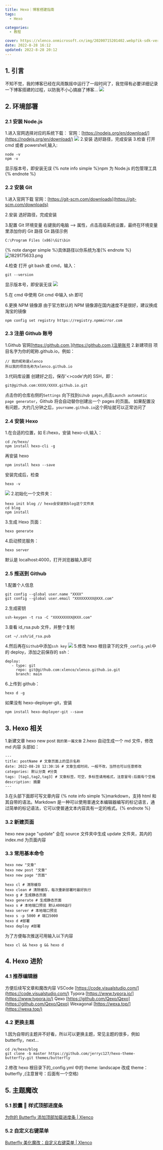 ```yaml
---
title: Hexo｜博客搭建指南
tags:
  - Hexo

categories:
  - 教程

cover: https://xlenco.onmicrosoft.cn/img/20200715201402.webp?ik-sdk-version=javascript-1.4.3&updatedAt=1663987678157
date: 2022-8-28 16:12
updated: 2022-8-28 20:12
---
```


## 1. 引言

不知不觉，我的博客已经在风雨飘摇中运行了一段时间了，我觉得有必要详细记录一下博客搭建的过程，以防我不小心搞崩了博客…
![](https://cdn.nlark.com/yuque/0/2022/jpeg/22578074/1661668217875-2be43b6e-0d76-4a33-abb7-4e68d0475e19.jpeg)

## 2. 环境部署

### 2.1 安装 Node.js

1.进入官网选择对应的系统下载：
官网：[https://nodejs.org/en/download/](https://nodejs.org/en/download/)
![](https://cdn.nlark.com/yuque/0/2022/jpeg/22578074/1661668526838-eac22e5d-777a-4749-8a3d-7c07dc278ca7.jpeg?x-oss-process=image%2Fresize%2Cw_750%2Climit_0) 2.安装
选好路径，完成安装 3.检查
打开 cmd 或者 powershell,输入:

```
node -v
npm -v
```

显示版本号，即安装无误
{% note info simple %}npm 为 Node.js 的包管理工具{% endnote %}

### 2.2 安装 Git

1.进入官网下载
官网：[https://git-scm.com/downloads](https://git-scm.com/downloads)

2.安装
选好路径，完成安装

3.配置 Git 环境变量
右键我的电脑 --> 属性，点击高级系统设置，最终在环境变量里添加你的 Git 路径
Git 路径示例

```
C:\Program Files (x86)\Git\bin
```

{% note danger simple %}具体路径以你系统为准{% endnote %}
![1829175633.png](https://cdn.nlark.com/yuque/0/2023/png/22578074/1674012666037-8e3fd897-a7d7-4e19-b844-01ce26b16cdd.png#averageHue=%23f8f6f6&crop=0&crop=0&crop=1&crop=1&from=url&id=Vh1NU&margin=%5Bobject%20Object%5D&name=1829175633.png&originHeight=1040&originWidth=1920&originalType=binary&ratio=1&rotation=0&showTitle=false&size=156364&status=done&style=none&title=)

4.检查
打开 git bash 或 cmd，输入：

```
git --version
```

显示版本号，即安装无误
![](https://cdn.nlark.com/yuque/0/2022/jpeg/22578074/1661671536489-a6c14ccb-2420-4009-92ce-e150b722547a.jpeg)

5.在 cmd 中使用 Git
cmd 中输入 sh 即可

6.更换 NPM 镜像源
由于官方默认的 NPM 镜像源在国内速度不是很好，建议换成淘宝的镜像

```
npm config set registry https://registry.npmmirror.com
```

### 2.3 注册 Github 账号

1.Github 官网[https://github.com,](https://github.com,)注册账号 2.新建项目
项目名字为你的昵称.github.io，例如：

```
// 我的昵称是xlenco
所以我的项目名称为xlenco.github.io
```

3.代码库设置
创建好之后，保存'<>code'内的 SSH，即：

```
git@github.com:XXXX/XXXX.github.io.git
```

点击你的仓库右侧的`Settings`
向下找到`Gihub pages`,点击`Launch automatic page generator`，Github 将会自动替你创建出一个 pages 的页面。 如果配置没有问题，大约几分钟之后，`yourname.github.io`这个网址就可以正常访问了

### 2.4 安装 Hexo

1.在合适的位置，如 E:/hexo，安装 hexo-cli,输入：

```
cd /e/hexo/
npm install hexo-cli -g
```

再安装 hexo

```
npm install hexo --save
```

安装完成后，检查

```
hexo -v
```

![](https://cdn.nlark.com/yuque/0/2022/jpeg/22578074/1661671983521-6f81cc7b-8410-4a2b-9399-f6a7e8fbdeb2.jpeg) 2.初始化一个文件夹：

```
hexo init blog // hexo会安装到blog这个文件夹
cd blog
npm install
```

3.生成 Hexo 页面：

```
hexo generate
```

4.启动预览服务：

```
hexo server
```

默认是 localhost:4000，打开浏览器输入即可

### 2.5 推送到 Github

1.配置个人信息

```
git config --global user.name "XXXX"
git config --global user.email "XXXXXXXXX@XXX.com"
```

2.生成密钥

```
ssh-keygen -t rsa -C "XXXXXXXXX@XXX.com"
```

3.查看 id_rsa.pub 文件，并整个复制

```
cat ~/.ssh/id_rsa.pub
```

4.然后再在`Github`中添加`ssh key`
![](https://cdn.nlark.com/yuque/0/2022/jpeg/22578074/1661672964325-47716767-f2fd-46e0-b283-d5631bf40eaf.jpeg?x-oss-process=image%2Fresize%2Cw_750%2Climit_0) 5.修改 hexo 根目录下的文件`_config.yml`中的 deploy，添加之前保存的 ssh：

```
deploy:
   - type: git
     repo: git@github.com:xlenco/xlenco.github.io.git
     branch: main
```

6.上传到 github：

```
hexo d -g
```

如果没有 hexo-deployer-git，安装

```
npm install hexo-deployer-git --save
```

## 3. Hexo 相关

1.新建文章
hexo new post `我的第一篇文章`
2.hexo 自动生成一个 md 文件，修改 md 内容
头部如：

```
---
title: postName # 文章页面上的显示名称
date: 2022-08-28 12:30:16 # 文章生成时间，一般不改，当然也可以任意修改
categories: 默认分类 #分类
tags: [tag1,tag2,tag3] # 文章标签，可空，多标签请用格式，注意冒号:后面有个空格
description: 摘要
---
```

3.在头部下面即可写文章内容
{% note info simple %}markdown，支持 html 和其自带的语法。Markdown 是一种可以使用普通文本编辑器编写的标记语言，通过简单的标记语法，它可以使普通文本内容具有一定的格式。{% endnote %}

### 3.2 新建页面

hexo new page "update"
会在 source 文件夹中生成 update 文件夹，其内的 index.md 为页面内容

### 3.3 常用基本命令

```
hexo new "文章"
hexo new post "文章"
hexo new page "页面"

hexo cl # 清除缓存
hexo clean # 清除缓存，每次重新部署时最好执行
hexo g # 生成静态页面
hexo generate # 生成静态页面
hexo s # 本地端口预览 默认4000运行
hexo server # 本地端口预览
hexo s -p 5000 # 端口5000
hexo d #部署
hexo deploy #部署
```

为了方便每次推送可用输入以下内容

```
hexo cl && hexo g && hexo d
```

## 4. Hexo 进阶

### 4.1 推荐编辑器

方便后续写文章和魔改内容
VSCode [https://code.visualstudio.com/](https://code.visualstudio.com/)
Typora [https://www.typora.io/](https://www.typora.io/)
Qexo [https://github.com/Qexo/Qexo](https://github.com/Qexo/Qexo)
Wexagonal [https://wexa.top/](https://wexa.top/)

### 4.2 更换主题

1.因为自带的主题并不好看，所以可以更换主题，常见主题的很多，例如 butterfly，next...

```
cd /e/hexo/blog
git clone -b master https://github.com/jerryc127/hexo-theme-butterfly.git themes/butterfly
```

2.修改 hexo 根目录下的\_config.yml 中的 theme: landscape 改成 theme： butterfly ,(注意冒号：后面有一个空格)

## 5. 主题魔改

### 5.1 胶囊 💊 样式顶部进度条

[为你的 Butterfly 添加顶部加载进度条 | Xlenco](https://xlenco.eu.org/posts/769f.html)

### 5.2 自定义右键菜单

[Butterfly 美化魔改：自定义右键菜单 | Xlenco](https://xlenco.eu.org/posts/8d1e.html)
